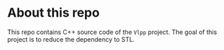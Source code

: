 # About this repo

This repo contains C++ source code of the `Vlpp` project.
The goal of this project is to reduce the dependency to STL.
